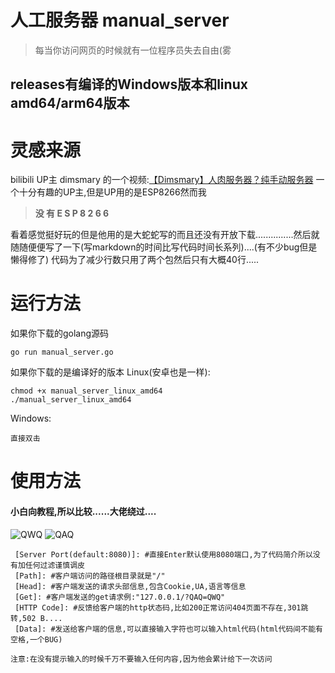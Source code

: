 # 人工服务器 manual_server
>每当你访问网页的时候就有一位程序员失去自由(雾


## releases有编译的Windows版本和linux amd64/arm64版本


# 灵感来源
bilibili UP主
dimsmary 的一个视频:[【Dimsmary】人肉服务器？纯手动服务器](https://www.bilibili.com/video/BV18b411Y72o "【Dimsmary】人肉服务器？纯手动服务器")
一个十分有趣的UP主,但是UP用的是ESP8266然而我
> **没  有  E  S  P  8  2  6  6**

看着感觉挺好玩的但是他用的是大蛇蛇写的而且还没有开放下载...............然后就随随便便写了一下(写markdown的时间比写代码时间长系列)....(有不少bug但是懒得修了) 代码为了减少行数只用了两个包然后只有大概40行.....



# 运行方法
如果你下载的golang源码
```shell
go run manual_server.go
```
如果你下载的是编译好的版本
Linux(安卓也是一样):
```shell
chmod +x manual_server_linux_amd64
./manual_server_linux_amd64
```

Windows:
 ```
 直接双击
 ```
 
 
 # 使用方法
####  小白向教程,所以比较......大佬绕过....

![QWQ](https://i.loli.net/2019/02/26/5c746bfc8bd1b.png "QWQ")
![QAQ](https://i.loli.net/2019/02/26/5c746bfc7d615.png "QAQ")

```
 [Server Port(default:8080)]: #直接Enter默认使用8080端口,为了代码简介所以没有加任何过滤谨慎调皮
 [Path]: #客户端访问的路径根目录就是"/"
 [Head]: #客户端发送的请求头部信息,包含Cookie,UA,语言等信息
 [Get]: #客户端发送的get请求例:"127.0.0.1/?QAQ=QWQ"
 [HTTP Code]: #反馈给客户端的http状态码,比如200正常访问404页面不存在,301跳转,502 B....
 [Data]: #发送给客户端的信息,可以直接输入字符也可以输入html代码(html代码间不能有空格,一个BUG)
```
 `注意:在没有提示输入的时候千万不要输入任何内容,因为他会累计给下一次访问`
